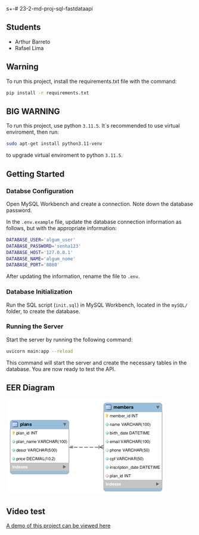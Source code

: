 s+-# 23-2-md-proj-sql-fastdataapi

## Students
- Arthur Barreto
- Rafael Lima

## Warning

To run this project, install the requirements.txt file with the command:

```bash
pip install -r requirements.txt
```

## BIG WARNING

To run this project, use python `3.11.5`. It`s recommended to use virtual enviroment, then run:

```bash
sudo apt-get install python3.11-venv
``` 

to upgrade virtual enviroment to python `3.11.5`.


## Getting Started

### Databse Configuration

Open MySQL Workbench and create a connection. Note down the database password.

In the `.env.example` file, update the database connection information as follows, but with the appropriate information:

```bash
DATABASE_USER='algum_user'
DATABASE_PASSWORD='senha123'
DATABASE_HOST='127.0.0.1'
DATABASE_NAME='algum_nome'
DATABASE_PORT='8080'
```

After updating the information, rename the file to `.env`.

### Database Initialization

Run the SQL script (`init.sql`) in MySQL Workbench, located in the `mySQL/` folder, to create the database.

### Running the Server

Start the server by running the following command:

```bash
uvicorn main:app --reload
```

This command will start the server and create the necessary tables in the database. You are now ready to test the API.

## EER Diagram

![EER Diagram](mySQL/entidades.png)

## Video test

[A demo of this project can be viewed here](https://youtu.be/r0gUSQO9qgE)


